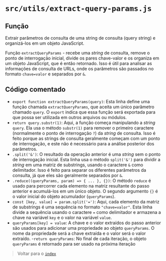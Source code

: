 # `src/utils/extract-query-params.js`

## Função

Extrair parâmetros de consulta de uma string de consulta (query string) e organizá-los em um objeto JavaScript.

Função `extractQueryParams` - recebe uma *string* de consulta, remove o ponto de interrogação inicial, divide os pares chave-valor e os organiza em um objeto JavaScript, que é então retornado. Isso é útil para analisar as informações de consulta de URLs, onde os parâmetros são passados no formato `chave=valor` e separados por `&`.

## Código comentado

- `export function extractQueryParams(query)`: Esta linha define uma função chamada `extractQueryParams`, que aceita um único parâmetro chamado `query`. O `export` indica que essa função será exportada para que possa ser utilizada em outros arquivos ou módulos.
- `return query.substr(1)`: Aqui, a função começa manipulando a *string* `query`. Ela usa o método `substr(1)` para remover o primeiro caractere (normalmente o ponto de interrogação `?`) da *string* de consulta. Isso é feito porque as strings de consulta geralmente começam com um ponto de interrogação, e este não é necessário para a análise posterior dos parâmetros.
- `.split('&')`: O resultado da operação anterior é uma *string* sem o ponto de interrogação inicial. Esta linha usa o método `split('&')` para dividir a *string* em uma matriz de substrings, usando o caractere `&` como delimitador. Isso é feito para separar os diferentes parâmetros da consulta, já que eles são geralmente separados por `&`.
- `.reduce((queryParams, param) => { ... }, {})`: O método `reduce` é usado para percorrer cada elemento na matriz resultante do passo anterior e acumulá-los em um único objeto. O segundo argumento `{}` é o valor inicial do objeto acumulador (`queryParams`).
- `const [key, value] = param.split('=')`: Aqui, cada elemento da matriz de substrings é uma sequência no formato `"chave=valor"`. Esta linha divide a sequência usando o caractere `=` como delimitador e armazena a chave na variável `key` e o valor na variável `value`.
- `queryParams[key] = value`: A chave e o valor extraídos do passo anterior são usados para adicionar uma propriedade ao objeto `queryParams`. O nome da propriedade será a chave extraída e o valor será o valor extraído.
-`return queryParams`: No final de cada iteração, o objeto `queryParams` é retornado para ser usado na próxima iteração

> Voltar para o [`index`](../../../index.md)
